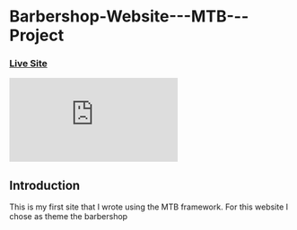 # Barbershop-Website---MTB---Project

### [Live Site](https://venerable-bonbon-e40efc.netlify.app)

![Img Site](https://www.linkpicture.com/view.php?img=LPic62680c48b071b1451308337)

## Introduction
This is my first site that I wrote using the MTB framework. For this website I chose as theme the barbershop
